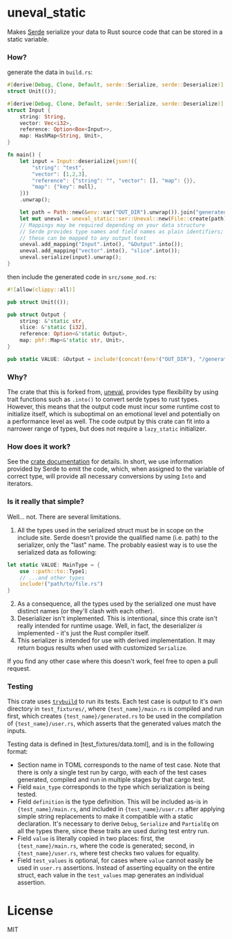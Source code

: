 # uneval_static

Makes [Serde](http://serde.rs) serialize your data to Rust source code that can be stored in a static variable.

### How?

generate the data in `build.rs`:

```rust
#[derive(Debug, Clone, Default, serde::Serialize, serde::Deserialize)]
struct Unit(());

#[derive(Debug, Clone, Default, serde::Serialize, serde::Deserialize)]
struct Input {
    string: String,
    vector: Vec<i32>,
    reference: Option<Box<Input>>,
    map: HashMap<String, Unit>,
}

fn main() {
    let input = Input::deserialize(json!({
        "string": "test",
        "vector": [1,2,3],
        "reference": {"string": "", "vector": [], "map": {}},
        "map": {"key": null},
    }))
    .unwrap();

    let path = Path::new(&env::var("OUT_DIR").unwrap()).join("generated.rs");
    let mut uneval = uneval_static::ser::Uneval::new(File::create(path).unwrap());
    // Mappings may be required depending on your data structure
    // Serde provides type names and field names as plain identifiers;
    // these can be mapped to any output text
    uneval.add_mapping("Input".into(), "&Output".into());
    uneval.add_mapping("vector".into(), "slice".into());
    uneval.serialize(input).unwrap();
}
```

then include the generated code in `src/some_mod.rs`:

```rust
#![allow(clippy::all)]

pub struct Unit(());

pub struct Output {
    string: &'static str,
    slice: &'static [i32],
    reference: Option<&'static Output>,
    map: phf::Map<&'static str, Unit>,
}

pub static VALUE: &Output = include!(concat!(env!("OUT_DIR"), "/generated.rs"));
```

### Why?

The crate that this is forked from, [uneval](https://crates.io/crates/uneval), provides type flexibility by using trait functions such as `.into()` to convert serde types to rust types. However, this means that the output code must incur some runtime cost to initialize itself, which is suboptimal on an emotional level and potentially on a performance level as well. The code output by this crate can fit into a narrower range of types, but does not require a `lazy_static` initializer.

### How does it work?

See the [crate documentation](https://docs.rs/uneval) for details. In short, we use information provided by Serde to emit the code, which, when assigned to the variable of correct type, will provide all necessary conversions by using `Into` and iterators.

### Is it really that simple?

Well... not. There are several limitations.

1. All the types used in the serialized struct must be in scope on the include site. Serde doesn't provide the qualified name (i.e. path) to the serializer, only the "last" name. The probably easiest way is to use the serialized data as following:

```rust
let static VALUE: MainType = {
    use ::path::to::Type1;
    // ...and other types
    include!("path/to/file.rs")
}
```

2. As a consequence, all the types used by the serialized one must have distinct names (or they'll clash with each other).
3. Deserializer isn't implemented. This is intentional, since this crate isn't really intended for runtime usage. Well, in fact, the deserializer _is_ implemented - it's just the Rust compiler itself.
4. This serializer is intended for use with derived implementation. It may return bogus results when used with customized `Serialize`.

If you find any other case where this doesn't work, feel free to open a pull request.

### Testing

This crate uses [`trybuild`](https://crates.io/crates/trybuild) to run its tests. Each test case is output to it's own directory in `test_fixtures/`, where `{test_name}/main.rs` is compiled and run first, which creates `{test_name}/generated.rs` to be used in the compilation of `{test_name}/user.rs`, which asserts that the generated values match the inputs.

Testing data is defined in [test_fixtures/data.toml], and is in the following format:

- Section name in TOML corresponds to the name of test case. Note that there is only a single test run by cargo, with each of the test cases generated, compiled and run in multiple stages by that cargo test.
- Field `main_type` corresponds to the type which serialization is being tested.
- Field `definition` is the type definition. This will be included as-is in `{test_name}/main.rs`, and included in `{test_name}/user.rs` after applying simple string replacements to make it compatible with a static declaration. It's necessary to derive `Debug`, `Serialize` and `PartialEq` on all the types there, since these traits are used during test entry run.
- Field `value` is literally copied in two places: first, the `{test_name}/main.rs`, where the code is generated; second, in `{test_name}/user.rs`, where test checks two values for equality.
- Field `test_values` is optional, for cases where `value` cannot easily be used in `user.rs` assertions. Instead of asserting equality on the entire struct, each value in the `test_values` map generates an individual assertion.

# License

MIT
